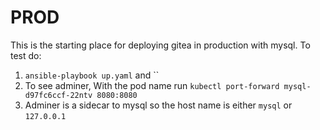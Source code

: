 # PROD

This is the starting place for deploying gitea in production with mysql. To test do:

1. `ansible-playbook up.yaml` and ``
2. To see adminer, With the pod name run `kubectl port-forward mysql-d97fc6ccf-22ntv 8080:8080`
3. Adminer is a sidecar to mysql so the host name is either `mysql` or `127.0.0.1`